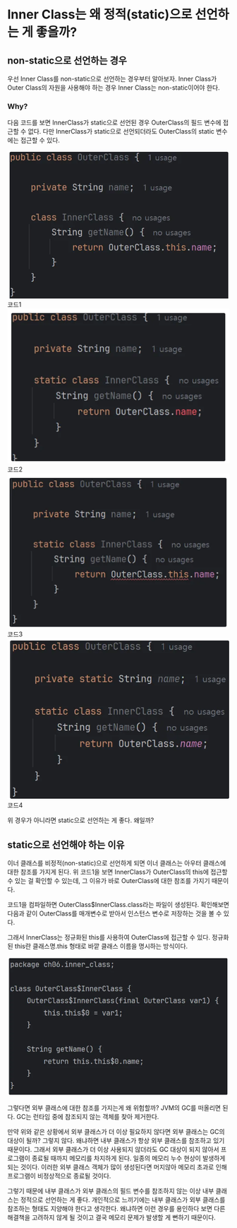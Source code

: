 # Inner Class는 왜 정적(static)으로 선언하는 게 좋을까?
## non-static으로 선언하는 경우
우선 Inner Class를 non-static으로 선언하는 경우부터 알아보자.
Inner Class가 Outer Class의 자원을 사용해야 하는 경우 Inner Class는 non-static이어야 한다.
### Why?
다음 코드를 보면 InnerClass가 static으로 선언된 경우 OuterClass의 필드 변수에 접근할 수 없다.
다만 InnerClass가 static으로 선언되더라도 OuterClass의 static 변수에는 접근할 수 있다.

![non-static-inner-class](./image/non-static-inner-class.png)
코드1
![static-inner-class1](./image/static-inner-class1.png)
코드2
![static-inner-class2](./image/static-inner-class2.png)
코드3
![static-inner-class3](./image/static-inner-class3.png)
코드4

위 경우가 아니라면 static으로 선언하는 게 좋다. 왜일까?
## static으로 선언해야 하는 이유
이너 클래스를 비정적(non-static)으로 선언하게 되면 이너 클래스는 아우터 클래스에 대한 참조를 가지게 된다. 
위 코드1을 보면 InnerClass가 OuterClass의 this에 접근할 수 있는 걸 확인할 수 있는데, 그 이유가 바로 OuterClass에 대한 참조를 가지기 때문이다.

코드1을 컴파일하면 OuterClass$InnerClass.class라는 파일이 생성된다. 
확인해보면 다음과 같이 OuterClass를 매개변수로 받아서 인스턴스 변수로 저장하는 것을 볼 수 있다. 

그래서 InnerClass는 정규화된 this를 사용하여 OuterClass에 접근할 수 있다. 
정규화된 this란 클래스명.this 형태로 바깥 클래스 이름을 명시하는 방식이다.

![compile-non-static-inner-class](./image/compile-non-static-inner-class.png)

그렇다면 외부 클래스에 대한 참조를 가지는게 왜 위험할까? 
JVM의 GC를 떠올리면 된다. GC는 런타임 중에 참조되지 않는 객체를 찾아 제거한다. 

만약 위와 같은 상황에서 외부 클래스가 더 이상 필요하지 않다면 외부 클래스는 GC의 대상이 될까?
그렇지 않다. 왜냐하면 내부 클래스가 항상 외부 클래스를 참조하고 있기 때문이다.
그래서 외부 클래스가 더 이상 사용되지 않더라도 GC 대상이 되지 않아서 프로그램이 종료될 때까지 메모리를 차지하게 된다.
일종의 메모리 누수 현상이 발생하게 되는 것이다.
이러한 외부 클래스 객체가 많이 생성된다면 머지않아 메모리 초과로 인해 프로그램이 비정상적으로 종료될 것이다.

그렇기 때문에 내부 클래스가 외부 클래스의 필드 변수를 참조하지 않는 이상 내부 클래스는 정적으로 선언하는 게 좋다.
개인적으로 느끼기에는 내부 클래스가 외부 클래스를 참조하는 형태도 지양해야 한다고 생각한다.
왜냐하면 이런 경우를 용인하다 보면 다른 해결책을 고려하지 않게 될 것이고 결국 메모리 문제가 발생할 게 뻔하기 때문이다.
